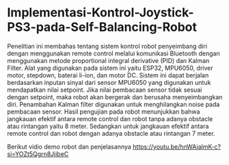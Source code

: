 # Implementasi-Kontrol-Joystick-PS3-pada-Self-Balancing-Robot

Penelitian ini membahas tentang sistem kontrol robot penyeimbang diri dengan menggunakan remote control melalui komunikasi Bluetooth dengan menggunakan metode proportional integral derivative (PID) dan Kalman Filter. Alat yang digunakan pada sistem ini yaitu ESP32, MPU6050, driver motor, stepdown, baterai li-ion, dan motor DC. Sistem ini dapat berjalan berdasarkan inputan sinyal dari sensor MPU6050 yang digunakan untuk mendapatkan nilai setpoint. Jika nilai pembacaan sensor tidak sesuai dengan setpoint, maka robot akan bergerak dan berusaha menyeimbangkan diri. Penambahan Kalman filter digunakan untuk menghilangkan noise pada pembacaan sensor. Hasil pengujian pada robot menunjukkan bahwa jangkauan efektif antara remote control dan robot tanpa adanya obstacle atau rintangan yaitu 8 meter. Sedangkan untuk jangkauan efektif antara remote control dan robot dengan adanya obstacle atau rintangan 7 meter. 

Berikut vidio demo robot dan penjelasannya https://youtu.be/hnWAiaImK-c?si=YOZt5Qgrn8JjibeC
